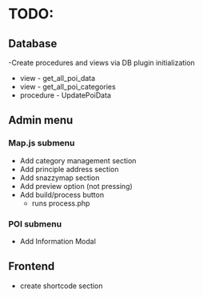 # TODO:

## Database

-Create procedures and views via DB plugin initialization
  - view - get_all_poi_data
  - view - get_all_poi_categories
  - procedure - UpdatePoiData

## Admin menu

### Map.js submenu
- Add category management section
- Add principle address section
- Add snazzymap section
- Add preview option (not pressing)
- Add build/process button
  - runs process.php

### POI submenu
- Add Information Modal

## Frontend
- create shortcode section